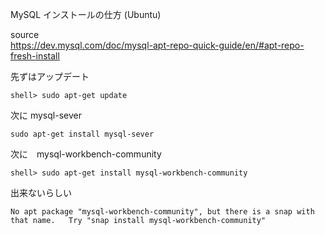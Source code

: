 MySQL インストールの仕方 (Ubuntu)

source  
https://dev.mysql.com/doc/mysql-apt-repo-quick-guide/en/#apt-repo-fresh-install

先ずはアップデート　　

`shell> sudo apt-get update`

次に mysql-sever

`sudo apt-get install mysql-sever`

次に　mysql-workbench-community  

`shell> sudo apt-get install mysql-workbench-community`

出来ないらしい  

`No apt package "mysql-workbench-community", but there is a snap with that name.  
Try "snap install mysql-workbench-community"`
